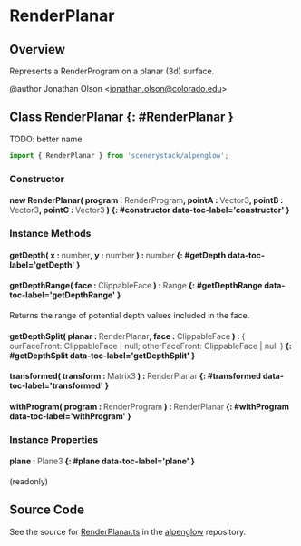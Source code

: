 # RenderPlanar

## Overview

Represents a RenderProgram on a planar (3d) surface.

@author Jonathan Olson &lt;jonathan.olson@colorado.edu&gt;

## Class RenderPlanar {: #RenderPlanar }


TODO: better name

```js
import { RenderPlanar } from 'scenerystack/alpenglow';
```
### Constructor

#### new RenderPlanar( program : <span style="font-weight: 400; opacity: 80%;">RenderProgram</span>, pointA : <span style="font-weight: 400; opacity: 80%;">Vector3</span>, pointB : <span style="font-weight: 400; opacity: 80%;">Vector3</span>, pointC : <span style="font-weight: 400; opacity: 80%;">Vector3</span> ) {: #constructor data-toc-label='constructor' }

### Instance Methods

#### getDepth( x : <span style="font-weight: 400; opacity: 80%;">number</span>, y : <span style="font-weight: 400; opacity: 80%;">number</span> ) : <span style="font-weight: 400; opacity: 80%;">number</span> {: #getDepth data-toc-label='getDepth' }

#### getDepthRange( face : <span style="font-weight: 400; opacity: 80%;">ClippableFace</span> ) : <span style="font-weight: 400; opacity: 80%;">Range</span> {: #getDepthRange data-toc-label='getDepthRange' }

Returns the range of potential depth values included in the face.

#### getDepthSplit( planar : <span style="font-weight: 400; opacity: 80%;">RenderPlanar</span>, face : <span style="font-weight: 400; opacity: 80%;">ClippableFace</span> ) : <span style="font-weight: 400; opacity: 80%;">{ ourFaceFront: ClippableFace | null; otherFaceFront: ClippableFace | null }</span> {: #getDepthSplit data-toc-label='getDepthSplit' }

#### transformed( transform : <span style="font-weight: 400; opacity: 80%;">Matrix3</span> ) : <span style="font-weight: 400; opacity: 80%;">RenderPlanar</span> {: #transformed data-toc-label='transformed' }

#### withProgram( program : <span style="font-weight: 400; opacity: 80%;">RenderProgram</span> ) : <span style="font-weight: 400; opacity: 80%;">RenderPlanar</span> {: #withProgram data-toc-label='withProgram' }

### Instance Properties

#### plane : <span style="font-weight: 400; opacity: 80%;">Plane3</span> {: #plane data-toc-label='plane' }

(readonly)



## Source Code

See the source for [RenderPlanar.ts](https://github.com/phetsims/alpenglow/blob/main/js/render-program/RenderPlanar.ts) in the [alpenglow](https://github.com/phetsims/alpenglow) repository.
